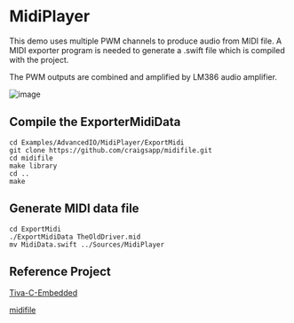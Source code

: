 # MidiPlayer

This demo uses multiple PWM channels to produce audio from MIDI file. A MIDI exporter program is needed to generate a .swift file which is compiled with the project.

The PWM outputs are combined and amplified by LM386 audio amplifier.

![image](https://raw.githubusercontent.com/madmachineio/Examples/master/AdvancedIO/MidiPlayer/Amplifier.png)


## Compile the ExporterMidiData

```
cd Examples/AdvancedIO/MidiPlayer/ExportMidi
git clone https://github.com/craigsapp/midifile.git
cd midifile
make library
cd ..
make
```

## Generate MIDI data file

```
cd ExportMidi
./ExportMidiData TheOldDriver.mid
mv MidiData.swift ../Sources/MidiPlayer
```


## Reference Project

[Tiva-C-Embedded](https://github.com/jspicer-ltu/Tiva-C-Embedded/tree/master/Experiment16-PWM-Music)

[midifile](https://github.com/craigsapp/midifile)
